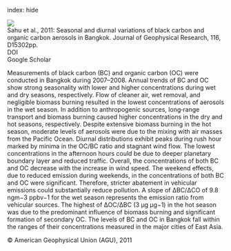 index: hide

<div class="Citation">
    <div class="Citation-thumb CitationThumb-linked"  data-href="https://doi.org/10.1029/2010jd015563">
      <img src="https://static.claimspace.cloud/climate-study-static/refs/thumbs/7/Sahu_et_al_2011-thumb.png" />
    </div>

  <div class="Citation-body">
    <div class="Citation-text">Sahu et al., 2011: Seasonal and diurnal variations of black carbon and organic carbon aerosols in Bangkok. <span class="Article-journal">Journal of Geophysical Research, </span><span class="Article-volume">116, </span>D15302pp.</div>
    <div class="Citation-links">
      <div class="CitationLink" data-href="https://doi.org/10.1029/2010jd015563">
        <div class="CitationLink-icon CitationLink-Doi"></div>
        <div class="CitationLink-text">DOI</div>
      </div>
      <div class="CitationLink" data-href="https://scholar.google.com/scholar?q=10.1029/2010jd015563">
        <div class="CitationLink-icon CitationLink-Scholar"></div>
        <div class="CitationLink-text">Google Scholar</div>
      </div>
    </div>
  </div>
</div>

Measurements of black carbon (BC) and organic carbon (OC) were conducted in Bangkok during 2007–2008. Annual trends of BC and OC show strong seasonality with lower and higher concentrations during wet and dry seasons, respectively. Flow of cleaner air, wet removal, and negligible biomass burning resulted in the lowest concentrations of aerosols in the wet season. In addition to anthropogenic sources, long‐range transport and biomass burning caused higher concentrations in the dry and hot seasons, respectively. Despite extensive biomass burning in the hot season, moderate levels of aerosols were due to the mixing with air masses from the Pacific Ocean. Diurnal distributions exhibit peaks during rush hour marked by minima in the OC/BC ratio and stagnant wind flow. The lowest concentrations in the afternoon hours could be due to deeper planetary boundary layer and reduced traffic. Overall, the concentrations of both BC and OC decrease with the increase in wind speed. The weekend effects, due to reduced emission during weekends, in the concentrations of both BC and OC were significant. Therefore, stricter abatement in vehicular emissions could substantially reduce pollution. A slope of ΔBC/ΔCO of 9.8 ngm−3 ppbv−1 for the wet season represents the emission ratio from vehicular sources. The highest of ΔOC/ΔBC (3 μg μg−1) in the hot season was due to the predominant influence of biomass burning and significant formation of secondary OC. The levels of BC and OC in Bangkok fall within the ranges of their concentrations measured in the major cities of East Asia.

<div class="Citation-copy">
&copy; American Geophysical Union (AGU), 2011
</div>